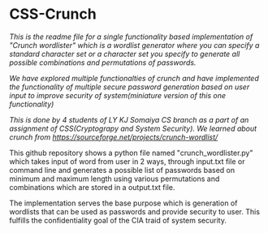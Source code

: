 # CSS-Crunch
*This is the readme file for a single functionality based implementation of "Crunch wordlister" which is a wordlist generator where you can specify a standard character set or a character set you specify to generate all possible combinations and permutations of passwords.*

*We have explored multiple functionalties of crunch and have implemented the functionality of multiple secure password generation based on user input to improve security of system(miniature version of this one functionality)*

*This is done by 4 students of LY KJ Somaiya CS branch as a part of an assignment of CSS(Cryptograpy and System Security). We learned about crunch from https://sourceforge.net/projects/crunch-wordlist/*

This github repository shows a python file named "crunch_wordlister.py" which takes input of word from user in 2 ways, through input.txt file or command line and generates a possible list of passwords based on minimum and maximum length using various permutations and combinations which are stored in a output.txt file.

The implementation serves the base purpose which is generation of wordlists that can be used as passwords and provide security to user. This fulfills the confidentiality goal of the CIA traid of system security. 
